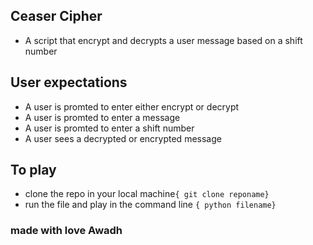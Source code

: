 ## Ceaser Cipher


- A script that encrypt and decrypts a user message based on a shift number

## User expectations

- A user is promted to enter either encrypt or decrypt
- A user is promted to enter a message
- A user is promted to enter a shift number
- A user sees a decrypted or encrypted message


## To play

- clone the repo in your local machine`{ git clone reponame}`
- run the file and play in the command line  `{ python filename}`




### made with love Awadh
